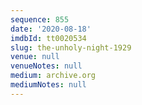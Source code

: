 ```yaml
---
sequence: 855
date: '2020-08-18'
imdbId: tt0020534
slug: the-unholy-night-1929
venue: null
venueNotes: null
medium: archive.org
mediumNotes: null
---
```



